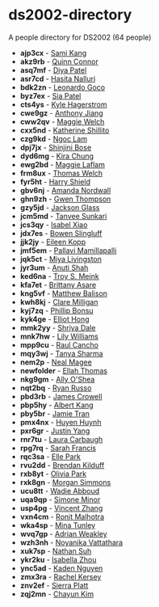 # ds2002-directory
 
A people directory for DS2002 \(64 people\)
 
- **ajp3cx** - [ Sami Kang](people/ajp3cx//README.md)
- **akz9rb** - [ Quinn Connor](people/akz9rb//README.md)
- **asq7mf** - [ Diya Patel](people/asq7mf//README.md)
- **asr7cd** - [ Hasita Nalluri](people/asr7cd//README.md)
- **bdk2zn** - [ Leonardo Goco](people/bdk2zn//README.md)
- **byz7ex** - [ Sia Patel](people/byz7ex//README.md)
- **cts4ys** - [ Kyle Hagerstrom](people/cts4ys//README.md)
- **cwe9gz** - [ Anthony Jiang](people/cwe9gz//README.md)
- **cww2qv** - [ Maggie Welch](people/cww2qv//README.md)
- **cxx5nd** - [ Katherine Shillito](people/cxx5nd//README.md)
- **czg9kd** - [ Ngoc Lam](people/czg9kd//README.md)
- **dpj7jx** - [ Shinjini Bose](people/dpj7jx//README.md)
- **dyd6mg** - [ Kira Chung](people/dyd6mg//README.md)
- **ewg2bd** - [ Maggie Laflam](people/ewg2bd//README.md)
- **frm8ux** - [ Thomas Welch](people/frm8ux//README.md)
- **fyr5ht** - [ Harry Shield](people/fyr5ht//README.md)
- **gbv6nj** - [ Amanda Nordwall](people/gbv6nj//README.md)
- **ghn9zh** - [Gwen Thompson](people/ghn9zh//README.md)
- **gzy5jd** - [ Jackson Glass](people/gzy5jd//README.md)
- **jcm5md** - [ Tanvee Sunkari](people/jcm5md//README.md)
- **jcs3qy** - [ Isabel Xiao](people/jcs3qy//README.md)
- **jdx7es** - [ Bowen Slingluff](people/jdx7es//README.md)
- **jjk2jy** - [ Eileen Kopp](people/jjk2jy//README.md)
- **jmf5em** - [ Pallavi Mamillapalli](people/jmf5em//README.md)
- **jqk5ct** - [ Miya Livingston](people/jqk5ct//README.md)
- **jyr3um** - [ Anuti Shah](people/jyr3um//README.md)
- **ked6na** - [ Troy S. Meink](people/ked6na//README.md)
- **kfa7et** - [ Brittany Asare](people/kfa7et//README.md)
- **kng5vf** - [ Matthew Balison](people/kng5vf//README.md)
- **kwh8kj** - [ Clare Milligan](people/kwh8kj//README.md)
- **kyj7zq** - [ Phillip Bonsu ](people/kyj7zq//README.md)
- **kyk4ge** - [ Elliot Hong](people/kyk4ge//README.md)
- **mmk2yy** - [ Shriya Dale](people/mmk2yy//README.md)
- **mnk7hw** - [ Lily Williams](people/mnk7hw//README.md)
- **mpp9cu** - [ Raul Cancho](people/mpp9cu//README.md)
- **mqy3wj** - [ Tanya Sharma](people/mqy3wj//README.md)
- **nem2p** - [ Neal Magee](people/nem2p//README.md)
- **newfolder** - [ Ellah Thomas](people/newfolder//README.md)
- **nkg9gm** - [ Ally O'Shea](people/nkg9gm//README.md)
- **nqt2bq** - [ Ryan Russo](people/nqt2bq//README.md)
- **pbd3rb** - [ James Crowell](people/pbd3rb//README.md)
- **pbp5hy** - [ Albert Kang](people/pbp5hy//README.md)
- **pby5br** - [ Jamie Tran](people/pby5br//README.md)
- **pmx4nx** - [ Huyen Huynh](people/pmx4nx//README.md)
- **pxr6gr** - [ Justin Yang](people/pxr6gr//README.md)
- **rnr7tu** - [ Laura Carbaugh](people/rnr7tu//README.md)
- **rpg7rq** - [Sarah Francis](people/rpg7rq//README.md)
- **rqc3sa** - [ Elle Park](people/rqc3sa//README.md)
- **rvu2dd** - [ Brendan Kilduff](people/rvu2dd//README.md)
- **rxb8yt** - [ Olivia Park](people/rxb8yt//README.md)
- **rxk8gn** - [ Morgan Simmons](people/rxk8gn//README.md)
- **ucu8tt** - [ Wadie Abboud](people/ucu8tt//README.md)
- **uqa9qp** - [ Simone Minor](people/uqa9qp//README.md)
- **usp4pg** - [ Vincent Zhang](people/usp4pg//README.md)
- **vxn4cm** - [ Ronit Malhotra](people/vxn4cm//README.md)
- **wka4sp** - [ Mina Tunley](people/wka4sp//README.md)
- **wvq7gp** - [ Adrian Weakley](people/wvq7gp//README.md)
- **wzh3nh** - [ Noyanika Vattathara](people/wzh3nh//README.md)
- **xuk7sp** - [ Nathan Suh](people/xuk7sp//README.md)
- **ykr2ku** - [ Isabella Zhou](people/ykr2ku//README.md)
- **ync5ad** - [ Kaden Nguyen](people/ync5ad//README.md)
- **zmx3ra** - [ Rachel Kersey](people/zmx3ra//README.md)
- **znv2ef** - [ Sierra Platt](people/znv2ef//README.md)
- **zqj2mn** - [ Chayun Kim](people/zqj2mn//README.md)
